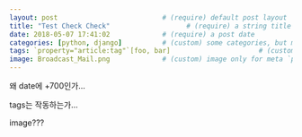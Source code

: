 ```yaml
---
layout: post                          # (require) default post layout
title: "Test Check Check"                   # (require) a string title
date: 2018-05-07 17:41:02             # (require) a post date
categories: [python, django]          # (custom) some categories, but makesure these categories already exists inside path of `category/`
tags: `property="article:tag"`[foo, bar]                      # (custom) tags only for meta `property="article:tag"`
image: Broadcast_Mail.png             # (custom) image only for meta `property="og:image"`, save your image inside path of `static/img/_posts`
---
```



왜 date에 +700인가...  


tags는 작동하는가...


image???
